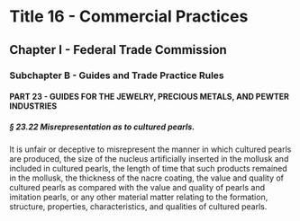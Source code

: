 
# Title 16 - Commercial Practices
## Chapter I - Federal Trade Commission
### Subchapter B - Guides and Trade Practice Rules
#### PART 23 - GUIDES FOR THE JEWELRY, PRECIOUS METALS, AND PEWTER INDUSTRIES
##### § 23.22 Misrepresentation as to cultured pearls.

It is unfair or deceptive to misrepresent the manner in which cultured pearls are produced, the size of the nucleus artificially inserted in the mollusk and included in cultured pearls, the length of time that such products remained in the mollusk, the thickness of the nacre coating, the value and quality of cultured pearls as compared with the value and quality of pearls and imitation pearls, or any other material matter relating to the formation, structure, properties, characteristics, and qualities of cultured pearls.
